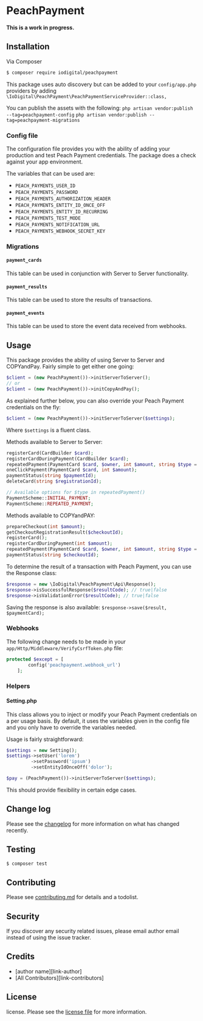 # PeachPayment

**This is a work in progress.**

## Installation

Via Composer

``` bash
$ composer require iodigital/peachpayment
```

This package uses auto discovery but can be added to your `config/app.php` providers
by adding `\IoDigital\PeachPayment\PeachPaymentServiceProvider::class,`

You can publish the assets with the following:
`php artisan vendor:publish --tag=peachpayment-config`
`php artisan vendor:publish --tag=peachpayment-migrations`

### Config file
The configuration file provides you with the ability of adding your production
and test Peach Payment credentials. The package does a check against your app
environment.

The variables that can be used are:
- `PEACH_PAYMENTS_USER_ID`
- `PEACH_PAYMENTS_PASSWORD`
- `PEACH_PAYMENTS_AUTHORIZATION_HEADER`
- `PEACH_PAYMENTS_ENTITY_ID_ONCE_OFF`
- `PEACH_PAYMENTS_ENTITY_ID_RECURRING`
- `PEACH_PAYMENTS_TEST_MODE`
- `PEACH_PAYMENTS_NOTIFICATION_URL`
- `PEACH_PAYMENTS_WEBHOOK_SECRET_KEY`

### Migrations

#### `payment_cards`
This table can be used in conjunction with Server to Server functionality.

#### `payment_results`
This table can be used to store the results of transactions.

#### `payment_events`
This table can be used to store the event data received from webhooks.

## Usage

This package provides the ability of using Server to Server and COPYandPay.
Fairly simple to get either one going:

```php
$client = (new PeachPayment())->initServerToServer();
// or
$client = (new PeachPayment())->initCopyAndPay();
```

As explained further below, you can also override your Peach Payment
credentials on the fly:

```php
$client = (new PeachPayment())->initServerToServer($settings);
```
Where `$settings` is a fluent class.

Methods available to Server to Server:
```php
registerCard(CardBuilder $card);
registerCardDuringPayment(CardBuilder $card);
repeatedPayment(PaymentCard $card, $owner, int $amount, string $type = PaymentScheme::REPEATED_PAYMENT);
oneClickPayment(PaymentCard $card, int $amount);
paymentStatus(string $paymentId);
deleteCard(string $registrationId);

// Available options for $type in repeatedPayment()
PaymentScheme::INITIAL_PAYMENT;
PaymentScheme::REPEATED_PAYMENT;
```

Methods available to COPYandPAY:
```php
prepareCheckout(int $amount);
getCheckoutRegistrationResult($checkoutId);
registerCard();
registerCardDuringPayment(int $amount);
repeatedPayment(PaymentCard $card, $owner, int $amount, string $type = PaymentScheme::REPEATED_PAYMENT);
paymentStatus(string $checkoutId);
```

To determine the result of a transaction with Peach Payment, you can
use the Response class:

```php
$response = new \IoDigital\PeachPayment\Api\Response();
$response->isSuccessfulResponse($resultCode); // true|false
$response->isValidationError($resultCode); // true|false
```

Saving the response is also available:
`$response->save($result, $paymentCard);`

### Webhooks

The following change needs to be made in your `app/Http/Middleware/VerifyCsrfToken.php` file:

```php
protected $except = [
        config('peachpayment.webhook_url')
    ];
```

### Helpers
#### Setting.php
This class allows you to inject or modify your Peach Payment credentials
on a per usage basis. By default, it uses the variables given in the config file
and you only have to override the variables needed.

Usage is fairly straightforward:
```php
$settings = new Setting();
$settings->setUser('lorem')
         ->setPassword('ipsum')
         ->setEntityIdOnceOff('dolor');

$pay = (PeachPayment())->initServerToServer($settings);
```
This should provide flexibility in certain edge cases.

## Change log

Please see the [changelog](changelog.md) for more information on what has changed recently.

## Testing

``` bash
$ composer test
```

## Contributing

Please see [contributing.md](contributing.md) for details and a todolist.

## Security

If you discover any security related issues, please email author email instead of using the issue tracker.

## Credits

- [author name][link-author]
- [All Contributors][link-contributors]

## License

license. Please see the [license file](license.md) for more information.

